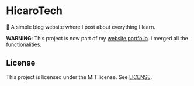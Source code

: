 # HicaroTech
:page_facing_up: A simple blog website where I post about everything I learn.

**WARNING**: This project is now part of my [website portfolio](https://github.com/HicaroD/portfolio-website). I merged all the functionalities.

## License
This project is licensed under the MIT license. See [LICENSE](LICENSE).
